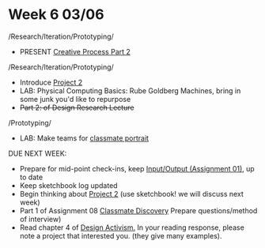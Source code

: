 # Week 6 03/06

/Research/Iteration/Prototyping/
* PRESENT [Creative Process Part 2](creative_process.md)

/Research/Iteration/Prototyping/
* Introduce [Project 2](city_as_site.md)
* LAB: Physical Computing Basics: Rube Goldberg Machines, bring in some junk you'd like to repurpose
* ~~Part 2: of Design Research Lecture~~

/Prototyping/
* LAB: Make teams for [classmate portrait ](classmate_discovery.md)

DUE NEXT WEEK:
* Prepare for mid-point check-ins, keep [Input/Output (Assignment 01),](constant_inputoutput.md) up to date  
* Keep sketchbook log updated
* Begin thinking about [Project 2](https://github.com/KitMcDermott/DM6053-Ideation-and-Prototyping-SP19-McDermott/blob/master/city_as_site.md) (use sketchbook! we will discuss next week)
* Part 1 of Assignment 08 [Classmate Discovery](classmate_discovery.md) Prepare questions/method of interview)
* Read chapter 4 of [Design Activism.](https://drive.google.com/file/d/1uEY0Yyy1gyc-1jXy_iNnqD05Hq_hSo0L/view?usp=sharing) In your reading response, please note a project that interested you. (they give many examples).


